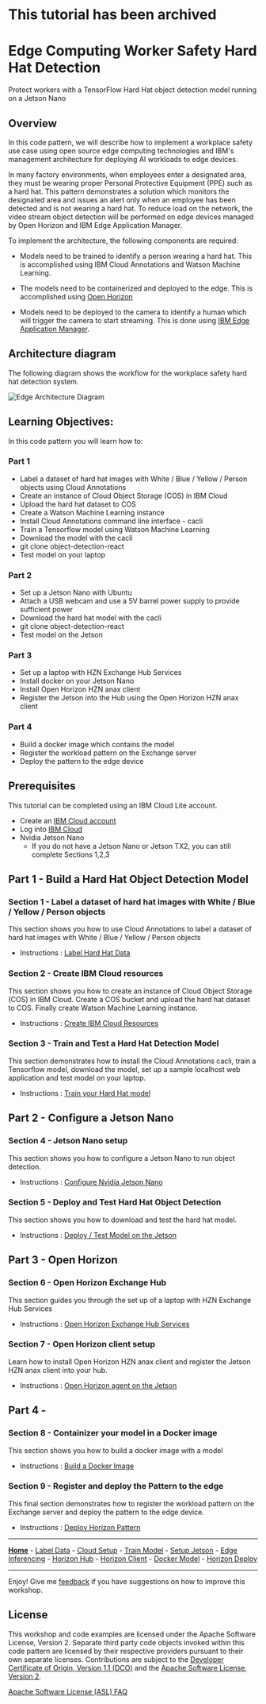 # This tutorial has been archived

# Edge Computing Worker Safety Hard Hat Detection
Protect workers with a TensorFlow Hard Hat object detection model running on a Jetson Nano

## Overview

In this code pattern, we will describe how to implement a workplace safety use case using open source edge computing technologies and IBM's management architecture for deploying AI workloads to edge devices.

In many factory environments, when employees enter a designated area, they must be wearing proper Personal Protective Equipment (PPE) such as a hard hat. This pattern demonstrates a solution which monitors the designated area and issues an alert only when an employee has been detected and is not wearing a hard hat. To reduce load on the network, the video stream object detection will be performed on edge devices managed by Open Horizon and IBM Edge Application Manager.

To implement the architecture, the following components are required:

- Models need to be trained to identify a person wearing a hard hat. This is accomplished using IBM Cloud Annotations and Watson Machine Learning.

- The models need to be containerized and deployed to the edge. This is accomplished using [Open Horizon](https://www.lfedge.org/projects/openhorizon/)

- Models need to be deployed to the camera to identify a human which will trigger the camera to start streaming. This is done using [IBM Edge Application Manager](https://developer.ibm.com/components/ibm-edge-application-manager/).


## Architecture diagram

The following diagram shows the workflow for the workplace safety hard hat detection system.

![Edge Architecture Diagram](/images/edge-objectdetection-arch-diagram.png)

## Learning Objectives:
In this code pattern you will learn how to:

### Part 1

- Label a dataset of hard hat images with White / Blue / Yellow / Person objects using Cloud Annotations
- Create an instance of Cloud Object Storage (COS) in IBM Cloud
- Upload the hard hat dataset to COS
- Create a Watson Machine Learning instance
- Install Cloud Annotations command line interface - cacli
- Train a Tensorflow model using Watson Machine Learning
- Download the model with the cacli
- git clone object-detection-react
- Test model on your laptop

### Part 2

- Set up a Jetson Nano with Ubuntu
- Attach a USB webcam and use a 5V barrel power supply to provide sufficient power
- Download the hard hat model with the cacli
- git clone object-detection-react
- Test model on the Jetson

### Part 3

- Set up a laptop with HZN Exchange Hub Services
- Install docker on your Jetson Nano
- Install Open Horizon HZN anax client
- Register the Jetson into the Hub using the Open Horizon HZN anax client

### Part 4

- Build a docker image which contains the model
- Register the workload pattern on the Exchange server
- Deploy the pattern to the edge device


## Prerequisites
This tutorial can be completed using an IBM Cloud Lite account.

- Create an [IBM Cloud account](https://cloud.ibm.com)
- Log into [IBM Cloud](https://cloud.ibm.com/login)
- Nvidia Jetson Nano
  - If you do not have a Jetson Nano or Jetson TX2, you can still complete Sections 1,2,3

## Part 1 - Build a Hard Hat Object Detection Model

### Section 1 - Label a dataset of hard hat images with White / Blue / Yellow / Person objects

This section shows you how to use Cloud Annotations to label a dataset of hard hat images with White / Blue / Yellow / Person objects

- Instructions : [Label Hard Hat Data](part1/LABEL.md)

### Section 2 - Create IBM Cloud resources

This section shows you how to create an instance of Cloud Object Storage (COS) in IBM Cloud. Create a COS bucket and upload the hard hat dataset to COS.  Finally create Watson Machine Learning instance.

- Instructions : [Create IBM Cloud Resources](part1/CLOUDSETUP.md)

### Section 3 - Train and Test a Hard Hat Detection Model

This section demonstrates how to install the Cloud Annotations cacli, train a Tensorflow model, download the model, set up a sample localhost web application and test model on your laptop.

- Instructions : [Train your Hard Hat model](part1/TRAIN.md)

## Part 2 - Configure a Jetson Nano

### Section 4 - Jetson Nano setup

This section shows you how to configure a Jetson Nano to run object detection.

- Instructions : [Configure Nvidia Jetson Nano](part2/JETSON.md)

### Section 5 - Deploy and Test Hard Hat Object Detection

This section shows you how to download and test the hard hat model.

- Instructions : [Deploy / Test Model on the Jetson](part2/EDGEINFER.md)

## Part 3 - Open Horizon

### Section 6 - Open Horizon Exchange Hub

This section guides you through the set up of a laptop with HZN Exchange Hub Services

- Instructions : [Open Horizon Exchange Hub Services](part3/HZNHUB.md)

### Section 7 - Open Horizon client setup

Learn how to install Open Horizon HZN anax client and register the Jetson HZN anax client into your hub.

- Instructions : [Open Horizon agent on the Jetson](part3/HZNCLIENT.md)

## Part 4 -

### Section 8 - Containizer your model in a Docker image

This section shows you how to build a docker image with a model

- Instructions : [Build a Docker Image](part4/DOCKERMODEL.md)

### Section 9 - Register and deploy the Pattern to the edge

This final section demonstrates how to register the workload pattern on the Exchange server and deploy the pattern to the edge device.

- Instructions : [Deploy Horizon Pattern](part4/HZNDEPLOY.md)

___
[**Home**](/README.md) - [Label Data](/part1/LABEL.md) - [Cloud Setup](/part1/CLOUDSETUP.md) - [Train Model](/part1/TRAIN.md) - [Setup Jetson](/part2/JETSON.md) - [Edge Inferencing](/part2/EDGEINFER.md) - [Horizon Hub](/part3/HZNHUB.md) - [Horizon Client](/part3/HZNCLIENT.md) - [Docker Model](/part4/DOCKERMODEL.md) - [Horizon Deploy](/part4/HZNDEPLOY.md)
___

Enjoy!  Give me [feedback](https://github.com/johnwalicki/EdgeComputing-WorkerSafety-HardHat-Detection/issues) if you have suggestions on how to improve this workshop.

## License

This workshop and code examples are licensed under the Apache Software License, Version 2.  Separate third party code objects invoked within this code pattern are licensed by their respective providers pursuant to their own separate licenses. Contributions are subject to the [Developer Certificate of Origin, Version 1.1 (DCO)](https://developercertificate.org/) and the [Apache Software License, Version 2](http://www.apache.org/licenses/LICENSE-2.0.txt).

[Apache Software License (ASL) FAQ](http://www.apache.org/foundation/license-faq.html#WhatDoesItMEAN)
